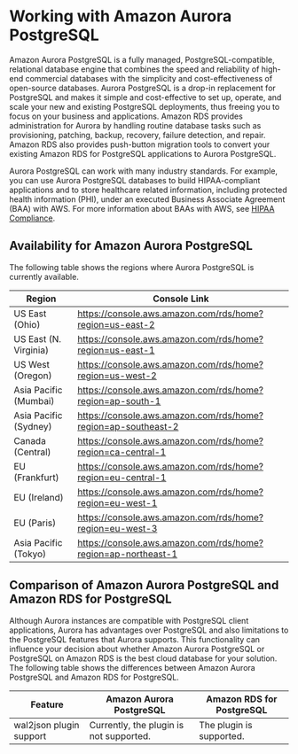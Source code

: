 # Working with Amazon Aurora PostgreSQL<a name="Aurora.AuroraPostgreSQL"></a>

Amazon Aurora PostgreSQL is a fully managed, PostgreSQL\-compatible, relational database engine that combines the speed and reliability of high\-end commercial databases with the simplicity and cost\-effectiveness of open\-source databases\. Aurora PostgreSQL is a drop\-in replacement for PostgreSQL and makes it simple and cost\-effective to set up, operate, and scale your new and existing PostgreSQL deployments, thus freeing you to focus on your business and applications\. Amazon RDS provides administration for Aurora by handling routine database tasks such as provisioning, patching, backup, recovery, failure detection, and repair\. Amazon RDS also provides push\-button migration tools to convert your existing Amazon RDS for PostgreSQL applications to Aurora PostgreSQL\.

Aurora PostgreSQL can work with many industry standards\. For example, you can use Aurora PostgreSQL databases to build HIPAA\-compliant applications and to store healthcare related information, including protected health information \(PHI\), under an executed Business Associate Agreement \(BAA\) with AWS\. For more information about BAAs with AWS, see [HIPAA Compliance](https://aws.amazon.com/compliance/hipaa-compliance/)\.

## Availability for Amazon Aurora PostgreSQL<a name="Aurora.AuroraPostgreSQL.Availability"></a>

The following table shows the regions where Aurora PostgreSQL is currently available\.


| Region | Console Link | 
| --- | --- | 
| US East \(Ohio\) | [https://console\.aws\.amazon\.com/rds/home?region=us\-east\-2](https://console.aws.amazon.com/rds/home?region=us-east-2) | 
| US East \(N\. Virginia\) | [https://console\.aws\.amazon\.com/rds/home?region=us\-east\-1](https://console.aws.amazon.com/rds/home?region=us-east-1) | 
| US West \(Oregon\) | [https://console\.aws\.amazon\.com/rds/home?region=us\-west\-2](https://console.aws.amazon.com/rds/home?region=us-west-2) | 
| Asia Pacific \(Mumbai\) | [https://console\.aws\.amazon\.com/rds/home?region=ap\-south\-1](https://console.aws.amazon.com/rds/home?region=ap-south-1) | 
| Asia Pacific \(Sydney\) | [https://console\.aws\.amazon\.com/rds/home?region=ap\-southeast\-2](https://console.aws.amazon.com/rds/home?region=ap-southeast-2) | 
| Canada \(Central\) | [https://console\.aws\.amazon\.com/rds/home?region=ca\-central\-1](https://console.aws.amazon.com/rds/home?region=ca-central-1) | 
| EU \(Frankfurt\) | [https://console\.aws\.amazon\.com/rds/home?region=eu\-central\-1](https://console.aws.amazon.com/rds/home?region=eu-central-1) | 
| EU \(Ireland\) | [https://console\.aws\.amazon\.com/rds/home?region=eu\-west\-1](https://console.aws.amazon.com/rds/home?region=eu-west-1) | 
| EU \(Paris\) | [https://console\.aws\.amazon\.com/rds/home?region=eu\-west\-3](https://console.aws.amazon.com/rds/home?region=eu-west-3) | 
| Asia Pacific \(Tokyo\) | [https://console\.aws\.amazon\.com/rds/home?region=ap\-northeast\-1](https://console.aws.amazon.com/rds/home?region=ap-northeast-1) | 

## Comparison of Amazon Aurora PostgreSQL and Amazon RDS for PostgreSQL<a name="Aurora.AuroraPostgreSQL.Compare"></a>

Although Aurora instances are compatible with PostgreSQL client applications, Aurora has advantages over PostgreSQL and also limitations to the PostgreSQL features that Aurora supports\. This functionality can influence your decision about whether Amazon Aurora PostgreSQL or PostgreSQL on Amazon RDS is the best cloud database for your solution\. The following table shows the differences between Amazon Aurora PostgreSQL and Amazon RDS for PostgreSQL\.


| Feature | Amazon Aurora PostgreSQL | Amazon RDS for PostgreSQL | 
| --- | --- | --- | 
| wal2json plugin support | Currently, the plugin is not supported\. | The plugin is supported\. | 
